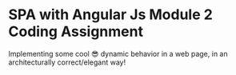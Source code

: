 # SPA with Angular Js Module 2 Coding Assignment
Implementing some cool 	:sunglasses: dynamic behavior in a web page, in an architecturally correct/elegant way!